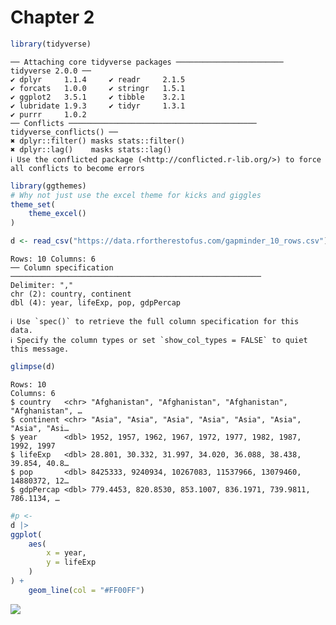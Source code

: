 # Chapter 2


``` r
library(tidyverse)
```

    ── Attaching core tidyverse packages ──────────────────────── tidyverse 2.0.0 ──
    ✔ dplyr     1.1.4     ✔ readr     2.1.5
    ✔ forcats   1.0.0     ✔ stringr   1.5.1
    ✔ ggplot2   3.5.1     ✔ tibble    3.2.1
    ✔ lubridate 1.9.3     ✔ tidyr     1.3.1
    ✔ purrr     1.0.2     
    ── Conflicts ────────────────────────────────────────── tidyverse_conflicts() ──
    ✖ dplyr::filter() masks stats::filter()
    ✖ dplyr::lag()    masks stats::lag()
    ℹ Use the conflicted package (<http://conflicted.r-lib.org/>) to force all conflicts to become errors

``` r
library(ggthemes)
# Why not just use the excel theme for kicks and giggles
theme_set(
    theme_excel()
)
```

``` r
d <- read_csv("https://data.rfortherestofus.com/gapminder_10_rows.csv")
```

    Rows: 10 Columns: 6
    ── Column specification ────────────────────────────────────────────────────────
    Delimiter: ","
    chr (2): country, continent
    dbl (4): year, lifeExp, pop, gdpPercap

    ℹ Use `spec()` to retrieve the full column specification for this data.
    ℹ Specify the column types or set `show_col_types = FALSE` to quiet this message.

``` r
glimpse(d)
```

    Rows: 10
    Columns: 6
    $ country   <chr> "Afghanistan", "Afghanistan", "Afghanistan", "Afghanistan", …
    $ continent <chr> "Asia", "Asia", "Asia", "Asia", "Asia", "Asia", "Asia", "Asi…
    $ year      <dbl> 1952, 1957, 1962, 1967, 1972, 1977, 1982, 1987, 1992, 1997
    $ lifeExp   <dbl> 28.801, 30.332, 31.997, 34.020, 36.088, 38.438, 39.854, 40.8…
    $ pop       <dbl> 8425333, 9240934, 10267083, 11537966, 13079460, 14880372, 12…
    $ gdpPercap <dbl> 779.4453, 820.8530, 853.1007, 836.1971, 739.9811, 786.1134, …

``` r
#p <- 
d |> 
ggplot(
    aes(
        x = year,
        y = lifeExp
    )
) +
    geom_line(col = "#FF00FF")
```

![](chap2_files/figure-commonmark/unnamed-chunk-2-1.png)
